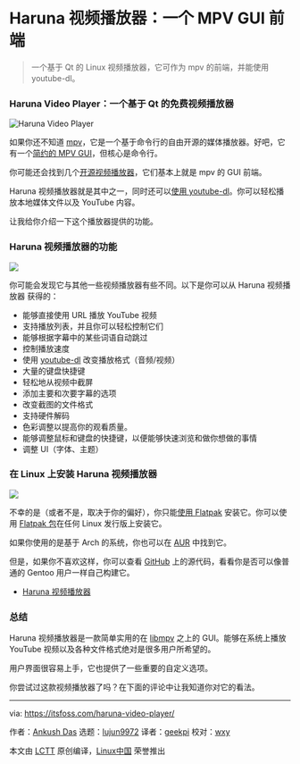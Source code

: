 [#]: collector: (lujun9972)
[#]: translator: (geekpi)
[#]: reviewer: (wxy)
[#]: publisher: (wxy)
[#]: url: (https://linux.cn/article-13050-1.html)
[#]: subject: (Haruna Video Player: An Open-Source Qt-based MPV GUI Front-end for Linux)
[#]: via: (https://itsfoss.com/haruna-video-player/)
[#]: author: (Ankush Das https://itsfoss.com/author/ankush/)

Haruna 视频播放器：一个 MPV GUI 前端
======

> 一个基于 Qt 的 Linux 视频播放器，它可作为 mpv 的前端，并能使用 youtube-dl。

### Haruna Video Player：一个基于 Qt 的免费视频播放器

![Haruna Video Player][1]

如果你还不知道 [mpv][2]，它是一个基于命令行的自由开源的媒体播放器。好吧，它有一个[简约的 MPV GUI][3]，但核心是命令行。

你可能还会找到几个[开源视频播放器][4]，它们基本上就是 mpv 的 GUI 前端。

Haruna 视频播放器就是其中之一，同时还可以[使用 youtube-dl][5]。你可以轻松播放本地媒体文件以及 YouTube 内容。

让我给你介绍一下这个播放器提供的功能。

### Haruna 视频播放器的功能

![][6]

你可能会发现它与其他一些视频播放器有些不同。以下是你可以从 Haruna 视频播放器 获得的：

  * 能够直接使用 URL 播放 YouTube 视频
  * 支持播放列表，并且你可以轻松控制它们
  * 能够根据字幕中的某些词语自动跳过
  * 控制播放速度
  * 使用 [youtube-dl][7] 改变播放格式（音频/视频）
  * 大量的键盘快捷键
  * 轻松地从视频中截屏
  * 添加主要和次要字幕的选项
  * 改变截图的文件格式
  * 支持硬件解码
  * 色彩调整以提高你的观看质量。
  * 能够调整鼠标和键盘的快捷键，以便能够快速浏览和做你想做的事情
  * 调整 UI（字体、主题）

### 在 Linux 上安装 Haruna 视频播放器

![][8]

不幸的是（或者不是，取决于你的偏好），你只能[使用 Flatpak][9] 安装它。你可以使用 [Flatpak 包][10]在任何 Linux 发行版上安装它。

如果你使用的是基于 Arch 的系统，你也可以在 [AUR][11] 中找到它。

但是，如果你不喜欢这样，你可以查看 [GitHub][12] 上的源代码，看看你是否可以像普通的 Gentoo 用户一样自己构建它。

- [Haruna 视频播放器][12]

### 总结

Haruna 视频播放器是一款简单实用的在 [libmpv][13] 之上的 GUI。能够在系统上播放 YouTube 视频以及各种文件格式绝对是很多用户所希望的。

用户界面很容易上手，它也提供了一些重要的自定义选项。

你尝试过这款视频播放器了吗？在下面的评论中让我知道你对它的看法。

--------------------------------------------------------------------------------

via: https://itsfoss.com/haruna-video-player/

作者：[Ankush Das][a]
选题：[lujun9972][b]
译者：[geekpi](https://github.com/geekpi)
校对：[wxy](https://github.com/wxy)

本文由 [LCTT](https://github.com/LCTT/TranslateProject) 原创编译，[Linux中国](https://linux.cn/) 荣誉推出

[a]: https://itsfoss.com/author/ankush/
[b]: https://github.com/lujun9972
[1]: https://i1.wp.com/itsfoss.com/wp-content/uploads/2021/01/haruna-video-player-dark.jpg?resize=800%2C512&ssl=1
[2]: https://mpv.io/
[3]: https://itsfoss.com/mpv-video-player/
[4]: https://itsfoss.com/video-players-linux/
[5]: https://itsfoss.com/download-youtube-linux/
[6]: https://i2.wp.com/itsfoss.com/wp-content/uploads/2021/01/haruna-video-player-1.png?resize=800%2C503&ssl=1
[7]: https://github.com/ytdl-org/youtube-dl
[8]: https://i0.wp.com/itsfoss.com/wp-content/uploads/2021/01/haruna-player-garuda-linux.png?resize=800%2C506&ssl=1
[9]: https://itsfoss.com/flatpak-guide/
[10]: https://flathub.org/apps/details/com.georgefb.haruna
[11]: https://itsfoss.com/aur-arch-linux/
[12]: https://github.com/g-fb/haruna
[13]: https://github.com/mpv-player/mpv/tree/master/libmpv
